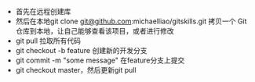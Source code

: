 * 首先在远程创建库
* 然后在本地git clone git@github.com:michaelliao/gitskills.git
  拷贝一个 Git 仓库到本地，让自己能够查看该项目，或者进行修改
* git pull 拉取所有代码
* git checkout -b feature 创建新的开发分支
* git commit -m "some message" 在feature分支上提交
* git checkout master，然后更新git pull

